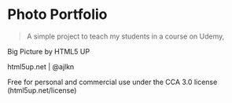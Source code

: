 # Photo Portfolio

> A simple project to teach my students in a course on Udemy,

Big Picture by HTML5 UP

html5up.net | @ajlkn

Free for personal and commercial use under the CCA 3.0 license (html5up.net/license)

